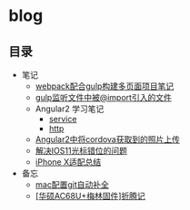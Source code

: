 # blog
## 目录
* 笔记
  * [webpack配合gulp构建多页面项目笔记](https://github.com/PunkMoon/blog/issues/2)
  * [gulp监听文件中被@import引入的文件](https://github.com/PunkMoon/blog/issues/7)
  * Angular2 学习笔记
    * [service](https://github.com/PunkMoon/blog/issues/3)
    * [http](https://github.com/PunkMoon/blog/issues/4)
  * [Angular2中将cordova获取到的照片上传](https://github.com/PunkMoon/blog/issues/5)
  * [解决IOS11光标错位的问题](https://github.com/PunkMoon/blog/issues/8)
  * [iPhone X适配总结](https://github.com/PunkMoon/blog/issues/9)
* 备忘
  *  [mac配置git自动补全](https://github.com/PunkMoon/blog/issues/6)
  *  [[华硕AC68U+梅林固件]折腾记](https://github.com/PunkMoon/blog/issues/10)


